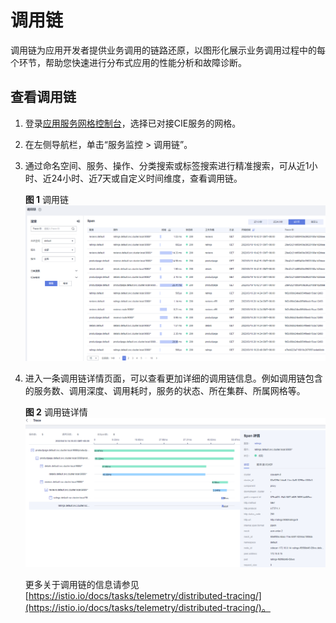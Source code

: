 # 调用链<a name="asm_01_0058"></a>

调用链为应用开发者提供业务调用的链路还原，以图形化展示业务调用过程中的每个环节，帮助您快速进行分布式应用的性能分析和故障诊断。

## 查看调用链<a name="zh-cn_topic_0000001154817979_section197517187268"></a>

1.  登录[应用服务网格控制台](https://console.huaweicloud.com/asm/?locale=zh-cn)，选择已对接CIE服务的网格。
2.  在左侧导航栏，单击“服务监控 \> 调用链”。
3.  通过命名空间、服务、操作、分类搜索或标签搜索进行精准搜索，可从近1小时、近24小时、近7天或自定义时间维度，查看调用链。

    **图 1**  调用链<a name="fig54695291491"></a>  
    ![](figures/调用链.png "调用链")

4.  进入一条调用链详情页面，可以查看更加详细的调用链信息。例如调用链包含的服务数、调用深度、调用耗时，服务的状态、所在集群、所属网格等。

    **图 2**  调用链详情<a name="fig587312561330"></a>  
    ![](figures/调用链详情.png "调用链详情")

    更多关于调用链的信息请参见[https://istio.io/docs/tasks/telemetry/distributed-tracing/](https://istio.io/docs/tasks/telemetry/distributed-tracing/)。



